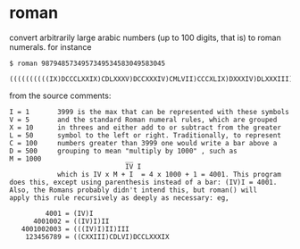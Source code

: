 # roman

convert arbitrarily large arabic numbers (up to 100 digits, that is) to roman numerals. for instance

    $ roman 9879485734957349534583049583045 

    ((((((((((IX)DCCCLXXIX)CDLXXXV)DCCXXXIV)CMLVII)CCCXLIX)DXXXIV)DLXXXIII)XLIX)DLXXXIII)XLV

from the source comments:

    I = 1       3999 is the max that can be represented with these symbols
    V = 5       and the standard Roman numeral rules, which are grouped
    X = 10      in threes and either add to or subtract from the greater
    L = 50      symbol to the left or right. Traditionally, to represent
    C = 100     numbers greater than 3999 one would write a bar above a
    D = 500     grouping to mean "multiply by 1000" , such as
    M = 1000                     __
                                 IV I
                which is IV x M + I  = 4 x 1000 + 1 = 4001. This program
    does this, except using parenthesis instead of a bar: (IV)I = 4001.
    Also, the Romans probably didn't intend this, but roman() will
    apply this rule recursively as deeply as necessary: eg,

             4001 = (IV)I
          4001002 = ((IV)I)II
       4001002003 = (((IV)I)II)III
        123456789 = ((CXXIII)CDLVI)DCCLXXXIX

